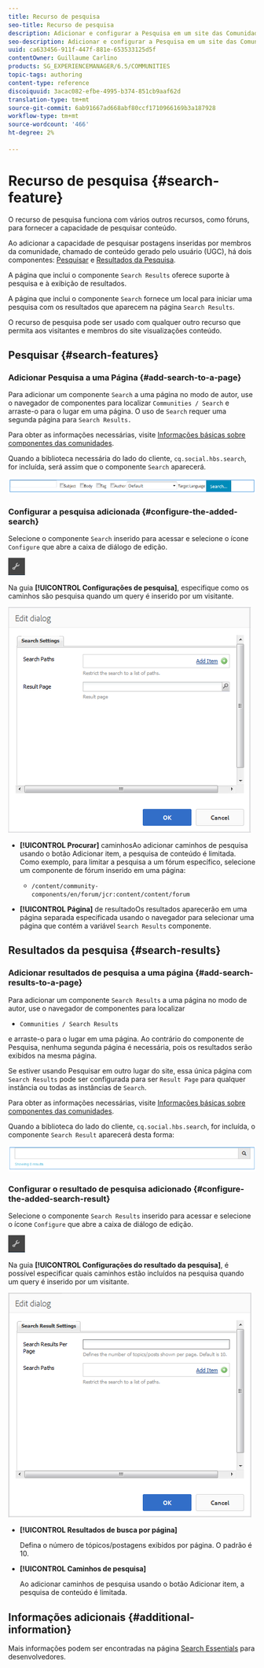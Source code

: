 ```yaml
---
title: Recurso de pesquisa
seo-title: Recurso de pesquisa
description: Adicionar e configurar a Pesquisa em um site das Comunidades
seo-description: Adicionar e configurar a Pesquisa em um site das Comunidades
uuid: ca633456-911f-447f-881e-653533125d5f
contentOwner: Guillaume Carlino
products: SG_EXPERIENCEMANAGER/6.5/COMMUNITIES
topic-tags: authoring
content-type: reference
discoiquuid: 3acac082-efbe-4995-b374-851cb9aaf62d
translation-type: tm+mt
source-git-commit: 6ab91667ad668abf80ccf1710966169b3a187928
workflow-type: tm+mt
source-wordcount: '466'
ht-degree: 2%

---
```



# Recurso de pesquisa {#search-feature}

O recurso de pesquisa funciona com vários outros recursos, como fóruns, para fornecer a capacidade de pesquisar conteúdo.

Ao adicionar a capacidade de pesquisar postagens inseridas por membros da comunidade, chamado de conteúdo gerado pelo usuário (UGC), há dois componentes: [Pesquisar](#search) e [Resultados da Pesquisa](#search-results).

A página que inclui o componente `Search Results` oferece suporte à pesquisa e à exibição de resultados.

A página que inclui o componente `Search` fornece um local para iniciar uma pesquisa com os resultados que aparecem na página `Search Results`.

O recurso de pesquisa pode ser usado com qualquer outro recurso que permita aos visitantes e membros do site visualizações conteúdo.

## Pesquisar {#search-features}

### Adicionar Pesquisa a uma Página {#add-search-to-a-page}

Para adicionar um componente `Search` a uma página no modo de autor, use o navegador de componentes para localizar `Communities / Search` e arraste-o para o lugar em uma página. O uso de `Search` requer uma segunda página para `Search Results.`

Para obter as informações necessárias, visite [Informações básicas sobre componentes das comunidades](basics.md).

Quando a biblioteca necessária do lado do cliente, `cq.social.hbs.search`, for incluída, será assim que o componente `Search` aparecerá.

![add-search](assets/add-search.png)

### Configurar a pesquisa adicionada {#configure-the-added-search}

Selecione o componente `Search` inserido para acessar e selecione o ícone `Configure` que abre a caixa de diálogo de edição.

![configue](assets/configure-new.png)

Na guia **[!UICONTROL Configurações de pesquisa]**, especifique como os caminhos são pesquisa quando um query é inserido por um visitante.

![definições de pesquisa](assets/search-settings.png)

* **[!UICONTROL Procurar]**
caminhosAo adicionar caminhos de pesquisa usando o botão Adicionar item, a pesquisa de conteúdo é limitada. Como exemplo, para limitar a pesquisa a um fórum específico, selecione um componente de fórum inserido em uma página:

   * `/content/community-components/en/forum/jcr:content/content/forum`

* **[!UICONTROL Página]**
de resultadoOs resultados aparecerão em uma página separada especificada usando o navegador para selecionar uma página que contém a variável 
`Search Results` componente.

## Resultados da pesquisa {#search-results}

### Adicionar resultados de pesquisa a uma página {#add-search-results-to-a-page}

Para adicionar um componente `Search Results` a uma página no modo de autor, use o navegador de componentes para localizar

* `Communities / Search Results`

e arraste-o para o lugar em uma página. Ao contrário do componente de Pesquisa, nenhuma segunda página é necessária, pois os resultados serão exibidos na mesma página.

Se estiver usando Pesquisar em outro lugar do site, essa única página com `Search Results` pode ser configurada para ser `Result Page` para qualquer instância ou todas as instâncias de `Search`.

Para obter as informações necessárias, visite [Informações básicas sobre componentes das comunidades](basics.md).

Quando a biblioteca do lado do cliente, `cq.social.hbs.search`, for incluída, o componente `Search Result` aparecerá desta forma:

![resultado da pesquisa](assets/search-result1.png)

### Configurar o resultado de pesquisa adicionado {#configure-the-added-search-result}

Selecione o componente `Search Results` inserido para acessar e selecione o ícone `Configure` que abre a caixa de diálogo de edição.

![configure](assets/configure-new.png)

Na guia **[!UICONTROL Configurações do resultado da pesquisa]**, é possível especificar quais caminhos estão incluídos na pesquisa quando um query é inserido por um visitante.

![search-result-settings](assets/search-result-settings.png)

* **[!UICONTROL Resultados de busca por página]**

   Defina o número de tópicos/postagens exibidos por página. O padrão é 10.

* **[!UICONTROL Caminhos de pesquisa]**

   Ao adicionar caminhos de pesquisa usando o botão Adicionar item, a pesquisa de conteúdo é limitada.

## Informações adicionais {#additional-information}

Mais informações podem ser encontradas na página [Search Essentials](search-implementation.md) para desenvolvedores.
